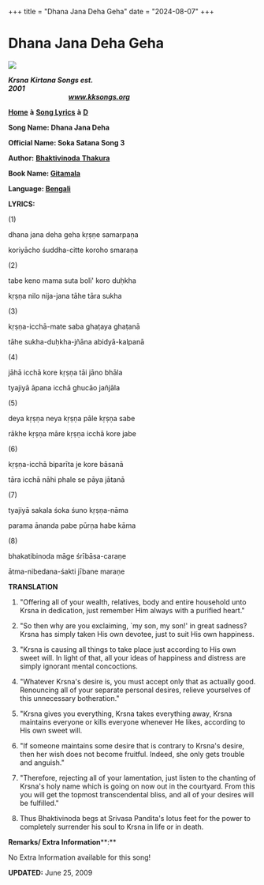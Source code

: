 +++
title = "Dhana Jana Deha Geha"
date = "2024-08-07"
+++

# Dhana Jana Deha Geha
**[![](http://kksongs.org/image_files/image002.jpg)](http://kksongs.org/)**

**_Krsna_** **_Kirtana Songs est. 2001_**                                                                                                                                                      **_www.kksongs.org_**

[**Home**](http://kksongs.org/) **à** [**Song Lyrics**](http://kksongs.org/lyrics.html) **à** [**D**](http://kksongs.org/songs/song_d.html)

**Song Name: Dhana Jana Deha**

**Official Name: Soka Satana Song 3**

**Author:** [**Bhaktivinoda** **Thakura**](http://kksongs.org/authors/list/bhaktivinoda.html)

**Book Name: [Gitamala](http://kksongs.org/authors/gitamala.html)**

**Language: [Bengali](http://kksongs.org/language/list/bengali.html)**

**LYRICS:**

(1)

dhana jana deha geha kṛṣṇe samarpaṇa

koriyācho śuddha-citte koroho smaraṇa

(2)

tabe keno mama suta boli' koro duḥkha

kṛṣṇa nilo nija-jana tāhe tāra sukha

(3)

kṛṣṇa-icchā-mate saba ghaṭaya ghaṭanā

tāhe sukha-duḥkha-jñāna abidyā-kalpanā

(4)

jāhā icchā kore kṛṣṇa tāi jāno bhāla

tyajiyā āpana icchā ghucāo jañjāla

(5)

deya kṛṣṇa neya kṛṣṇa pāle kṛṣṇa sabe

rākhe kṛṣṇa māre kṛṣṇa icchā kore jabe

(6)

kṛṣṇa-icchā biparīta je kore bāsanā

tāra icchā nāhi phale se pāya jātanā

(7)

tyajiyā sakala śoka śuno kṛṣṇa-nāma

parama ānanda pabe pūrṇa habe kāma

(8)

bhakatibinoda māge śrībāsa-caraṇe

ātma-nibedana-śakti jībane maraṇe

**TRANSLATION**

1) "Offering all of your wealth, relatives, body and entire household unto Krsna in dedication, just remember Him always with a purified heart."

2) "So then why are you exclaiming, \`my son, my son!' in great sadness? Krsna has simply taken His own devotee, just to suit His own happiness.

3) "Krsna is causing all things to take place just according to His own sweet will. In light of that, all your ideas of happiness and distress are simply ignorant mental concoctions.

4) "Whatever Krsna's desire is, you must accept only that as actually good. Renouncing all of your separate personal desires, relieve yourselves of this unnecessary botheration."

5) "Krsna gives you everything, Krsna takes everything away, Krsna maintains everyone or kills everyone whenever He likes, according to His own sweet will.

6) "If someone maintains some desire that is contrary to Krsna's desire, then her wish does not become fruitful. Indeed, she only gets trouble and anguish."

7) "Therefore, rejecting all of your lamentation, just listen to the chanting of Krsna's holy name which is going on now out in the courtyard. From this you will get the topmost transcendental bliss, and all of your desires will be fulfilled."

8) Thus Bhaktivinoda begs at Srivasa Pandita's lotus feet for the power to completely surrender his soul to Krsna in life or in death.

**Remarks/ Extra Information****:**

No Extra Information available for this song!

**UPDATED:** June 25, 2009